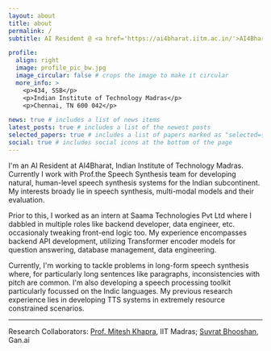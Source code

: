 ```yaml
---
layout: about
title: about
permalink: /
subtitle: AI Resident @ <a href='https://ai4bharat.iitm.ac.in/'>AI4Bharat, IIT Madras</a>.

profile:
  align: right
  image: profile_pic_bw.jpg
  image_circular: false # crops the image to make it circular
  more_info: >
    <p>434, SSB</p>
    <p>Indian Institute of Technology Madras</p>
    <p>Chennai, TN 600 042</p>

news: true # includes a list of news items
latest_posts: true # includes a list of the newest posts
selected_papers: true # includes a list of papers marked as "selected={true}"
social: true # includes social icons at the bottom of the page
---
```


I'm an AI Resident at AI4Bharat, Indian Institute of Technology Madras. Currently I work with Prof.the Speech Synthesis team for developing natural, human-level speech synthesis systems for the Indian subcontinent. My interests broady lie in speech synthesis, multi-modal models and their evaluation.

Prior to this, I worked as an intern at Saama Technologies Pvt Ltd where I dabbled in multiple roles like backend developer, data engineer, etc. occasionaly tweaking front-end logic too. My experience encompasses backend API development, utilizing Transformer encoder models for question answering, database management, data engineering.

Currently, I'm working to tackle problems in long-form speech synthesis where, for particularly long sentences like paragraphs, inconsistencies with pitch are common. I'm also developing a speech processing toolkit particularly focussed on the Indic languages. My previous research experience lies in developing TTS systems in extremely resource constrained scenarios.

<hr>

Research Collaborators: [Prof. Mitesh Khapra](https://www.cse.iitm.ac.in/~miteshk/), IIT Madras; [Suvrat Bhooshan](https://scholar.google.com/citations?user=9zUHCNoAAAAJ), Gan.ai

